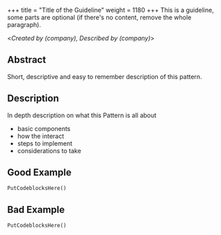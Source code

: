 +++
title = "Title of the Guideline"
weight = 1180
+++
This is a guideline, some parts are optional (if there's no content, remove the whole paragraph).

<_Created by (company), Described by (company)_\>

## Abstract

Short, descriptive and easy to remember description of this pattern.

## Description

In depth description on what this Pattern is all about
- basic components
- how the interact
- steps to implement
- considerations to take

## Good Example
```al
PutCodeblocksHere()
```

## Bad Example
```al
PutCodeblocksHere()
```